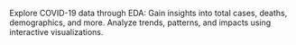 Explore COVID-19 data through EDA: Gain insights into total cases, deaths, demographics, and more. Analyze trends, patterns, and impacts using interactive visualizations.